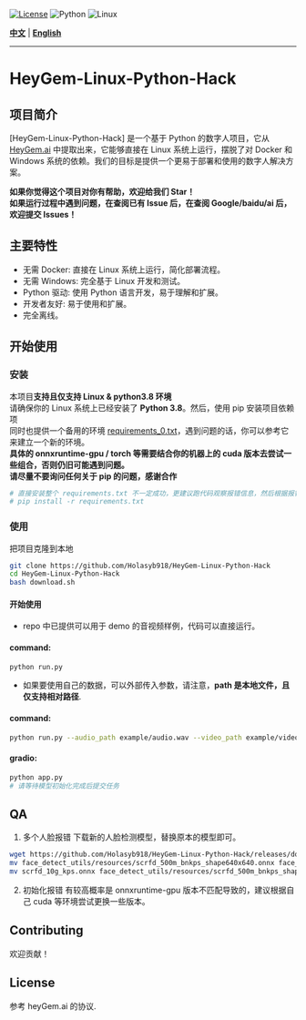 
[![License](https://img.shields.io/badge/License-View%20License-blue.svg)](https://github.com/GuijiAI/HeyGem.ai/blob/main/LICENSE)
![Python](https://img.shields.io/badge/Python-3.8-blue.svg)
![Linux](https://img.shields.io/badge/OS-Linux-brightgreen.svg)

**[中文](#chinese-version)** | **[English](README_en.md)**

---

<a name="chinese-version"></a>

# HeyGem-Linux-Python-Hack

## 项目简介

[HeyGem-Linux-Python-Hack] 是一个基于 Python 的数字人项目，它从 [HeyGem.ai](https://github.com/GuijiAI/HeyGem.ai) 中提取出来，它能够直接在 Linux 系统上运行，摆脱了对 Docker 和 Windows 系统的依赖。我们的目标是提供一个更易于部署和使用的数字人解决方案。

**如果你觉得这个项目对你有帮助，欢迎给我们 Star！**  
**如果运行过程中遇到问题，在查阅已有 Issue 后，在查阅 Google/baidu/ai 后，欢迎提交 Issues！**

## 主要特性

* 无需 Docker: 直接在 Linux 系统上运行，简化部署流程。
* 无需 Windows: 完全基于 Linux 开发和测试。
* Python 驱动: 使用 Python 语言开发，易于理解和扩展。
* 开发者友好: 易于使用和扩展。
* 完全离线。  

## 开始使用

### 安装
本项目**支持且仅支持 Linux & python3.8 环境**  
请确保你的 Linux 系统上已经安装了 **Python 3.8**。然后，使用 pip 安装项目依赖项  
同时也提供一个备用的环境 [requirements_0.txt](requirements_0.txt)，遇到问题的话，你可以参考它来建立一个新的环境。  
**具体的 onnxruntime-gpu / torch 等需要结合你的机器上的 cuda 版本去尝试一些组合，否则仍旧可能遇到问题。**  
**请尽量不要询问任何关于 pip 的问题，感谢合作**

```bash
# 直接安装整个 requirements.txt 不一定成功，更建议跑代码观察报错信息，然后根据报错信息结合 requirements 去尝试安装，祝你顺利。
# pip install -r requirements.txt
```

### 使用
把项目克隆到本地
```bash
git clone https://github.com/Holasyb918/HeyGem-Linux-Python-Hack
cd HeyGem-Linux-Python-Hack
bash download.sh
```
#### 开始使用  
* repo 中已提供可以用于 demo 的音视频样例，代码可以直接运行。  
#### command:  
```bash
python run.py 
```  

* 如果要使用自己的数据，可以外部传入参数，请注意，**path 是本地文件，且仅支持相对路径**.  

#### command:  
```bash
python run.py --audio_path example/audio.wav --video_path example/video.mp4
```  
#### gradio:  
```bash
python app.py
# 请等待模型初始化完成后提交任务
```

## QA
1. 多个人脸报错
下载新的人脸检测模型，替换原本的模型即可。
```bash
wget https://github.com/Holasyb918/HeyGem-Linux-Python-Hack/releases/download/ckpts_and_onnx/scrfd_10g_kps.onnx
mv face_detect_utils/resources/scrfd_500m_bnkps_shape640x640.onnx face_detect_utils/resources/scrfd_500m_bnkps_shape640x640.onnx.bak
mv scrfd_10g_kps.onnx face_detect_utils/resources/scrfd_500m_bnkps_shape640x640.onnx
```
2. 初始化报错
有较高概率是 onnxruntime-gpu 版本不匹配导致的，建议根据自己 cuda 等环境尝试更换一些版本。

## Contributing  
欢迎贡献！

## License
参考 heyGem.ai 的协议.
